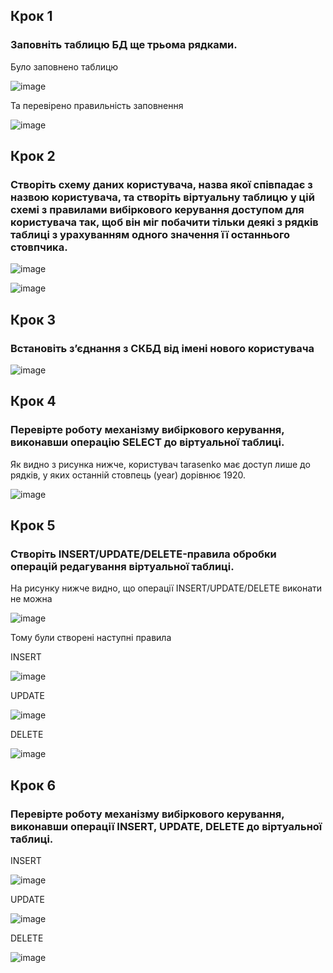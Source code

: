 ## Крок 1
### Заповніть таблицю БД ще трьома рядками.

Було заповнено таблицю

![image](https://github.com/oleksandrblazhko/ai-192-tarasenko/assets/81381951/a611599a-23f1-4a4d-82f3-0e0323b72dc7)

Та перевірено правильність заповнення

![image](https://github.com/oleksandrblazhko/ai-192-tarasenko/assets/81381951/8f781792-5ae3-49a1-ac39-52280c2f2efb)

## Крок 2
### Створіть схему даних користувача, назва якої співпадає з назвою користувача, та створіть віртуальну таблицю у цій схемі з правилами вибіркового керування доступом для користувача так, щоб він міг побачити тільки деякі з рядків таблиці з урахуванням одного значення її останнього стовпчика.

![image](https://github.com/oleksandrblazhko/ai-192-tarasenko/assets/81381951/019e5807-cdb0-4628-9fa1-2ad11fb5bf90)

![image](https://github.com/oleksandrblazhko/ai-192-tarasenko/assets/81381951/c5734d59-7db8-4ff0-a00d-4319ee8469f7)

## Крок 3

### Встановіть з’єднання з СКБД від імені нового користувача

![image](https://github.com/oleksandrblazhko/ai-192-tarasenko/assets/81381951/afa80507-7ced-4ddc-a009-6c745dad1e1e)

## Крок 4

### Перевірте роботу механізму вибіркового керування, виконавши операцію SELECT до віртуальної таблиці.

Як видно з рисунка нижче, користувач tarasenko має доступ лише до рядків, у яких останній стовпець (year) дорівнює 1920.

![image](https://github.com/oleksandrblazhko/ai-192-tarasenko/assets/81381951/3670824b-137e-4e96-ba6a-be2a625ce621)


## Крок 5

### Створіть INSERT/UPDATE/DELETE-правила обробки операцій редагування віртуальної таблиці.

На рисунку нижче видно, що операції INSERT/UPDATE/DELETE виконати не можна

![image](https://github.com/oleksandrblazhko/ai-192-tarasenko/assets/81381951/efe38200-c1a1-42ca-9429-0c7ef2f01f93)

Тому були створені наступні правила

INSERT

![image](https://github.com/oleksandrblazhko/ai-192-tarasenko/assets/81381951/68b7ecd8-28b3-463b-9f0c-82b4d0c22e86)

UPDATE

![image](https://github.com/oleksandrblazhko/ai-192-tarasenko/assets/81381951/2c92c2e6-c7df-4719-9d30-95bc6bbde88a)

DELETE

![image](https://github.com/oleksandrblazhko/ai-192-tarasenko/assets/81381951/9354ac46-6eb9-42cf-8fd7-f3223dbd6a12)


## Крок 6

### Перевірте роботу механізму вибіркового керування, виконавши операції INSERT, UPDATE, DELETE до віртуальної таблиці.

INSERT

![image](https://github.com/oleksandrblazhko/ai-192-tarasenko/assets/81381951/1c22bf77-c200-4d32-96d9-6befefc379b8)

UPDATE

![image](https://github.com/oleksandrblazhko/ai-192-tarasenko/assets/81381951/10e8e24b-f60a-4949-9c26-7b9d870f3e98)

DELETE

![image](https://github.com/oleksandrblazhko/ai-192-tarasenko/assets/81381951/1d494c9d-a567-4386-bf1f-1c3e55f6e6b1)

